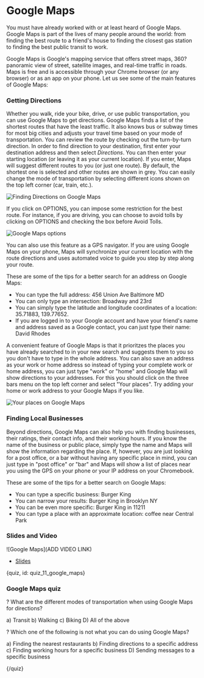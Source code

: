 # Google Maps

You must have already worked with or at least heard of Google Maps. Google Maps is part of the lives of many people around the world: from finding the best route to a friend's house to finding the closest gas station to finding the best public transit to work.

Google Maps is Google's mapping service that offers street maps, 360? panoramic view of street, satellite images, and real-time traffic in roads. Maps is free and is accessible through your Chrome browser (or any browser) or as an app on your phone. Let us see some of the main features of Google Maps:

### Getting Directions

Whether you walk, ride your bike, drive, or use public transportation, you can use Google Maps to get directions. Google Maps finds a list of the shortest routes that have the least traffic. It also knows bus or subway times for most big cities and adjusts your travel time based on your mode of transportation. You can review the route by checking out the turn-by-turn direction. In order to find direction to your destination, first enter your destination address and then select *Directions*. You can then enter your starting location (or leaving it as your current location). If you enter, Maps will suggest different routes to you (or just one route). By default, the shortest one is selected and other routes are shown in grey. You can easily change the mode of transportation by selecting different icons shown on the top left corner (car, train, etc.).

![Finding Directions on Google Maps](images/09_maps/09_google_maps_01.png)

If you click on OPTIONS, you can impose some restriction for the best route. For instance, if you are driving, you can choose to avoid tolls by clicking on OPTIONS and checking the box before Avoid Tolls.

![Google Maps options](images/09_maps/09_google_maps_02.png)

You can also use this feature as a GPS navigator. If you are using Google Maps on your phone, Maps will synchronize your current location with the route directions and uses automated voice to guide you step by step along your route. 

These are some of the tips for a better search for an address on Google Maps:

- You can type the full address: 456 Union Ave Baltimore MD
- You can only type an intersection: Broadway and 23rd
- You can simply type the latitude and longitude coordinates of a location: 35.71883, 139.77652.
- If you are logged in to your Google account and have your friend's name and address saved as a Google contact, you can just type their name: David Rhodes

A convenient feature of Google Maps is that it prioritzes the places you have already searched to in your new search and suggests them to you so you don't have to type in the whole address. You can also save an address as your work or home address so instead of typing your complete work or home address, you can just type "work" or "home" and Google Map will show directions to your addresses. For this you should click on the three bars menu on the top left corner and select "Your places". Try adding your home or work address to your Google Maps if you like.

![Your places on Google Maps](images/09_maps/09_google_maps_03.png)

### Finding Local Businesses

Beyond directions, Google Maps can also help you with finding businesses, their ratings, their contact info, and their working hours. If you know the name of the business or public place, simply type the name and Maps will show the information regarding the place. If, however, you are just looking for a post office, or a bar without having any specific place in mind, you can just type in "post office" or "bar" and Maps will show a list of places near you using the GPS on your phone or your IP address on your Chromebook.

These are some of the tips for a better search on Google Maps:

- You can type a specific business: Burger King
- You can narrow your results: Burger King in Brooklyn NY
- You can be even more specific: Burger King in 11211
- You can type a place with an approximate location: coffee near Central Park

### Slides and Video

![Google Maps](ADD VIDEO LINK)

* [Slides](https://docs.google.com/presentation/d/1lLk0rFZaKOUSzSSw_6pPhvwqR-L2eusmaw0yc-qQADI/edit?usp=sharing)

{quiz, id: quiz_11_google_maps}

### Google Maps quiz

? What are the different modes of transportation when using Google Maps for directions?

a) Transit
b) Walking
c) Biking
D) All of the above

? Which one of the following is not what you can do using Google Maps?

a) Finding the nearest restaurants
b) Finding directions to a specific address
c) Finding working hours for a specific business
D) Sending messages to a specific business

{/quiz}

